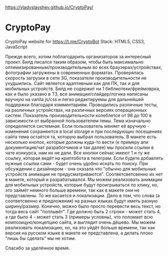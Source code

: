 https://vladyslavshev.github.io/CryptoPay/
# CryptoPay
CryptoPay website for https://t.me/CryptoBot
Stack: HTML5, CSS3, JavaScript

Прежде всего, хотим поблагодарить организаторов за интересный проект.
Билд писался таким образом, чтобы быть максимально оптимизированным/производительным во всех браузерах/устройствах, фотографии загружены в современных форматах. Проверялась скорость загрузки в сети 3G, показатели производительности не ухудшились. Сайт является адаптивным как для ПК, так и для мобильных устройств.
Билд не содержит ни 1 библиотеки/фреймоврка, как и было указано в ТЗ, все анимации/слайдер/логика написаны вручную на vanila js/css и легко редактируемы для дальнейшей поддержки благодаря комментариям.
Проводились различные тесты, на различных устройствах, на различных версиях операционных систем. Показатель производительности колеблется от 98 до 100 в зависимости от выбранной пользователем темы.
Тема изначально определяется системная. Если пользователь меняет её вручную - изменения сохраняются в local storage и при последующих посещениях сайта тема остаётся та, которую выбрал пользователь.
В макете есть несколько кнопок, которые должны куда-то вести (к примеру апи документация/чат разработчиков и так далее) мы просили ссылки в чате конкурса, нам их не дали. Все кнопки сейчас имеют 1 и ту же ссылку, которая ведёт на криптобота в телеграм. Если будете добавлять нужные ссылки сами - будет очень удобно искать по поиску.
При обсуждении с дизайнером - она сказала что "обычно для мобильных устройств анимации не предусматриваются". Соответсветсвенно их нет в макете, который и разрабатывался.
Мы можем реализовать анимации для мобильных устройств, которые будут проигрываться по клику, но, это займёт немного больше времени, так как в макете они не представлены.
То же касается и локализации. Дело в том, что слова (а соответсвенно и предложения) на разных языках будут иметь разную ширину/размер. Конечно, можно было просто перевести весь текст, но тогда весь сайт "поплывёт".
Где должно быть 2 строки - может стать 4, а где было 4 - может стать 3 (примеры условны), что поломает всю композицую/концепцию сайта, и выглядит очень дёшево. 
Мы можем реализовать локализацию, но, на это уйдёт больше времени, так как версия на русском языке в макете не представлена, а делать плохо "лишь бы сделать" мы не хотим.

Спасибо за уделённое время.
